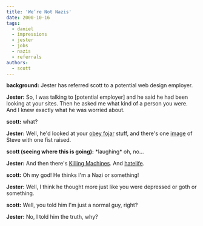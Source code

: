 ```yaml
---
title: 'We’re Not Nazis'
date: 2000-10-16
tags:
  - daniel
  - impressions
  - jester
  - jobs
  - nazis
  - referrals
authors:
  - scott
---
```


**background:** Jester has referred scott to a potential web design employer.

**Jester:** So, I was talking to \[potential employer\] and he said he had been looking at your sites. Then he asked me what kind of a person you were. And I knew exactly what he was worried about.

**scott:** what?

**Jester:** Well, he'd looked at your [obey fojar](/site-archives/obey/v2/) stuff, and there's one [image](/site-archives/obey/v2/files/tanks.m.php) of Steve with one fist raised.

**scott (seeing where this is going):** \*laughing\* oh, no...

**Jester:** And then there's [Killing Machines](http://www.killingmachines.org). And [hatelife](http://www.hatelife.org/).

**scott:** Oh my god! He thinks I'm a Nazi or something!

**Jester:** Well, I think he thought more just like you were depressed or goth or something.

**scott:** Well, you told him I'm just a normal guy, right?

**Jester:** No, I told him the truth, why?
